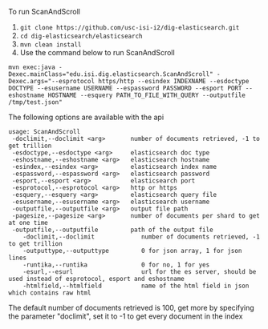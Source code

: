 To run ScanAndScroll 

1. ```git clone https://github.com/usc-isi-i2/dig-elasticsearch.git```
2. ```cd dig-elasticsearch/elasticsearch```
3. ```mvn clean install```
4. Use the command below to run ScanAndScroll
```
mvn exec:java -Dexec.mainClass="edu.isi.dig.elasticsearch.ScanAndScroll" -Dexec.args="--esprotocol https/http --esindex INDEXNAME --esdoctype DOCTYPE --esusername USERNAME --espassword PASSWORD --esport PORT --eshostname HOSTNAME --esquery PATH_TO_FILE_WITH_QUERY --outputfile /tmp/test.json"
```
The following options are available with the api
```
usage: ScanAndScroll
 -doclimit,--doclimit <arg>       number of documents retrieved, -1 to get trillion
 -esdoctype,--esdoctype <arg>     elasticsearch doc type
 -eshostname,--eshostname <arg>   elasticsearch hostname
 -esindex,--esindex <arg>         elasticsearch index name
 -espassword,--espassword <arg>   elasticsearch password
 -esport,--esport <arg>           elasticsearch port
 -esprotocol,--esprotocol <arg>   http or https
 -esquery,--esquery <arg>         elasticsearch query file
 -esusername,--esusername <arg>   elasticsearch username
 -outputfile,--outputfile <arg>   output file path
 -pagesize,--pagesize <arg>       number of documents per shard to get at one time
 -outputfile,--outputfile         path of the output file
	-doclimit,--doclimit             number of documents retrieved, -1 to get trillion
	-outputtype,--outputtype         0 for json array, 1 for json lines
	-runtika,--runtika               0 for no, 1 for yes
	-esurl,--esurl                   url for the es server, should be used instead of esprotocol, esport and eshostname
	-htmlfield,--htmlfield           name of the html field in json which contains raw html

```
The default number of documents retrieved is 100, get more by specifying the parameter "doclimit", set it to -1 to get every document in the index
